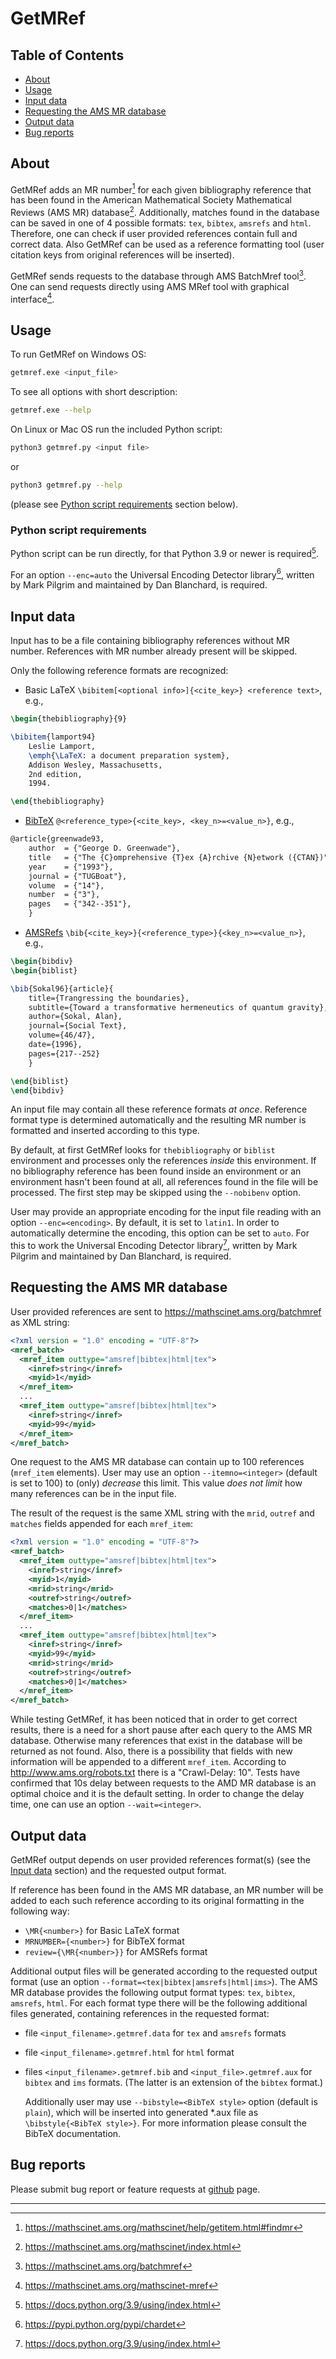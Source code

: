 # GetMRef

## Table of Contents

* [About](#about)
* [Usage](#usage)
* [Input data](#input-data)
* [Requesting the AMS MR database](#requesting-the-ams-mr-database)
* [Output data](#output-data)
* [Bug reports](#bug-reports)

## About

GetMRef adds an MR number[^1] for each given bibliography reference that has been
found in the American Mathematical Society Mathematical Reviews (AMS MR) database[^2].
Additionally, matches found in the database can be saved in one of 4 possible
formats: `tex`, `bibtex`, `amsrefs` and `html`.
Therefore, one can check if user provided references contain full and correct data.
Also GetMRef can be used as a reference formatting tool
(user citation keys from original references will be inserted).

GetMRef sends requests to the database through AMS BatchMref tool[^3].  
One can send requests directly using AMS MRef tool with graphical interface[^4].

[^1]: <https://mathscinet.ams.org/mathscinet/help/getitem.html#findmr>
[^2]: <https://mathscinet.ams.org/mathscinet/index.html>
[^3]: <https://mathscinet.ams.org/batchmref>
[^4]: <https://mathscinet.ams.org/mathscinet-mref>

## Usage

To run GetMRef on Windows OS:
```bash
getmref.exe <input_file>
```

To see all options with short description:
```bash
getmref.exe --help
```

On Linux or Mac OS run the included Python script:
```bash
python3 getmref.py <input file>
```
or 
```bash
python3 getmref.py --help
```
(please see [Python script requirements](#python-script-requirements) section below).

### Python script requirements

Python script can be run directly, for that Python 3.9 or newer is required[^5].

For an option `--enc=auto` the Universal Encoding Detector library[^6],
written by Mark Pilgrim and maintained by Dan Blanchard, is required.

[^5]: <https://docs.python.org/3.9/using/index.html>
[^6]: <https://pypi.python.org/pypi/chardet>

## Input data

Input has to be a file containing bibliography references without MR number.
References with MR number already present will be skipped.  

Only the following reference formats are recognized:  
* Basic LaTeX `\bibitem[<optional info>]{<cite_key>} <reference text>`, e.g.,

```tex
\begin{thebibliography}{9}

\bibitem{lamport94}
    Leslie Lamport,
    \emph{\LaTeX: a document preparation system},
    Addison Wesley, Massachusetts,
    2nd edition,
    1994.

\end{thebibliography}
```

* [BibTeX](https://ctan.org/pkg/bibtex) `@<reference_type>{<cite_key>, <key_n>=<value_n>}`, e.g.,  

```tex
@article{greenwade93,
    author  = {"George D. Greenwade"},
    title   = {"The {C}omprehensive {T}ex {A}rchive {N}etwork ({CTAN})"},
    year    = {"1993"},
    journal = {"TUGBoat"},
    volume  = {"14"},
    number  = {"3"},
    pages   = {"342--351"},
    }
```

* [AMSRefs](https://ctan.org/pkg/amsrefs) `\bib{<cite_key>}{<reference_type>}{<key_n>=<value_n>}`, e.g.,

```tex
\begin{bibdiv}
\begin{biblist}

\bib{Sokal96}{article}{
    title={Trangressing the boundaries},
    subtitle={Toward a transformative hermeneutics of quantum gravity},
    author={Sokal, Alan},
    journal={Social Text},
    volume={46/47},
    date={1996},
    pages={217--252}
    }

\end{biblist}
\end{bibdiv}
```

An input file may contain all these reference formats *at once*.
Reference format type is determined automatically and the resulting MR number is
formatted and inserted according to this type.

By default, at first GetMRef looks for `thebibliography` or `biblist` environment
and processes only the references *inside* this environment.
If no bibliography reference has been found inside an environment
or an environment hasn't been found at all, all references found in the file
will be processed. The first step may be skipped using the `--nobibenv` option.

User may provide an appropriate encoding for the input file reading with an
option `--enc=<encoding>`. By default, it is set to `latin1`. In order to 
automatically determine the encoding, this option can be set to `auto`.
For this to work the Universal Encoding Detector library[^5], written by 
Mark Pilgrim and maintained by Dan Blanchard, is required.

## Requesting the AMS MR database

User provided references are sent to <https://mathscinet.ams.org/batchmref> as XML string:
```xml
<?xml version = "1.0" encoding = "UTF-8"?>
<mref_batch>
  <mref_item outtype="amsref|bibtex|html|tex">
    <inref>string</inref>
    <myid>1</myid>
  </mref_item>
  ...
  <mref_item outtype="amsref|bibtex|html|tex">
    <inref>string</inref>
    <myid>99</myid>
  </mref_item>
</mref_batch>
```
One request to the AMS MR database can contain up to 100 references
(`mref_item` elements). User may use an option `--itemno=<integer>` (default is
set to 100) to (only) *decrease* this limit.
This value *does not limit* how many references can be in the input file.

The result of the request is the same XML string with the `mrid`,
`outref` and `matches` fields appended for each `mref_item`:
```xml
<?xml version = "1.0" encoding = "UTF-8"?>
<mref_batch>
  <mref_item outtype="amsref|bibtex|html|tex">
    <inref>string</inref>
    <myid>1</myid>
    <mrid>string</mrid>
    <outref>string</outref>
    <matches>0|1</matches>
  </mref_item>
  ...
  <mref_item outtype="amsref|bibtex|html|tex">
    <inref>string</inref>
    <myid>99</myid>
    <mrid>string</mrid>
    <outref>string</outref>
    <matches>0|1</matches>
  </mref_item>
</mref_batch>
```

While testing GetMRef, it has been noticed that in order to get correct results,
there is a need for a short pause after each query to the AMS MR database.
Otherwise many references that exist in the database will be returned as not
found. Also, there is a possibility that fields with new information will 
be appended to a different `mref_item`.
According to <http://www.ams.org/robots.txt> there is a "Crawl-Delay: 10". 
Tests have confirmed that 10s delay between requests to the AMD MR database is
an optimal choice and it is the default setting. In order to change the delay time,
one can use an option `--wait=<integer>`.

## Output data

GetMRef output depends on user provided references format(s) (see the [Input data](#input-data) section)
and the requested output format.

If reference has been found in the AMS MR database, an MR number will be added to
each such reference according to its original formatting in the following way:

* `\MR{<number>}` for Basic LaTeX format
* `MRNUMBER={<number>}` for BibTeX format
* `review={\MR{<number>}}` for AMSRefs format

Additional output files will be generated according to the requested output format
(use an option `--format=<tex|bibtex|amsrefs|html|ims>`).
The AMS MR database provides the following output format types:
`tex`, `bibtex`, `amsrefs`, `html`.
For each format type there will be the following additional files generated,
containing references in the requested format:

* file `<input_filename>.getmref.data` for `tex` and `amsrefs` formats
* file `<input_filename>.getmref.html` for `html` format
* files `<input_filename>.getmref.bib` and `<input_file>.getmref.aux` for
  `bibtex` and `ims` formats. (The latter is an extension of the `bibtex` format.)

  Additionally user may use `--bibstyle=<BibTeX style>` option (default is `plain`),
  which will be inserted into generated *.aux file as `\bibstyle{<BibTeX style>}`.
  For more information please consult the BibTeX documentation.

## Bug reports

Please submit bug report or feature requests at [github](https://github.com/vtex-soft/getmref/issues) page.

---
